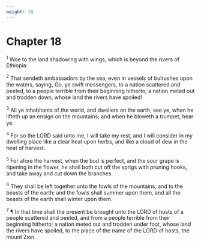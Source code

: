 ```yaml
---
weight: 18
---
```


# Chapter 18

<sup>1</sup> Woe to the land shadowing with wings, which is beyond the rivers of Ethiopia: 

<sup>2</sup> That sendeth ambassadors by the sea, even in vessels of bulrushes upon the waters, saying, Go, ye swift messengers, to a nation scattered and peeled, to a people terrible from their beginning hitherto; a nation meted out and trodden down, whose land the rivers have spoiled! 

<sup>3</sup> All ye inhabitants of the world, and dwellers on the earth, see ye, when he lifteth up an ensign on the mountains; and when he bloweth a trumpet, hear ye. 

<sup>4</sup> For so the LORD said unto me, I will take my rest, and I will consider in my dwelling place like a clear heat upon herbs, and like a cloud of dew in the heat of harvest. 

<sup>5</sup> For afore the harvest, when the bud is perfect, and the sour grape is ripening in the flower, he shall both cut off the sprigs with pruning hooks, and take away and cut down the branches. 

<sup>6</sup> They shall be left together unto the fowls of the mountains, and to the beasts of the earth: and the fowls shall summer upon them, and all the beasts of the earth shall winter upon them. 

<sup>7</sup> ¶ In that time shall the present be brought unto the LORD of hosts of a people scattered and peeled, and from a people terrible from their beginning hitherto; a nation meted out and trodden under foot, whose land the rivers have spoiled, to the place of the name of the LORD of hosts, the mount Zion. 


